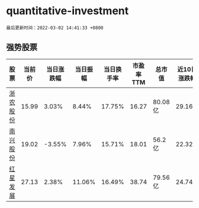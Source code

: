 # quantitative-investment

`最后更新时间：2022-03-02 14:41:33 +0800`

## 强势股票

|股票|当前价|当日涨跌幅|当日振幅|当日换手率|市盈率TTM|总市值|近10日涨跌幅|
|----|----|----|----|----|----|----|----|
|[浙农股份](https://xueqiu.com/S/SZ002758)|15.99|3.03%|8.44%|17.75%|16.27|80.08亿|29.16%|
|[南兴股份](https://xueqiu.com/S/SZ002757)|19.02|-3.55%|7.96%|15.71%|18.01|56.2亿|22.32%|
|[红星发展](https://xueqiu.com/S/SH600367)|27.13|2.38%|11.06%|16.49%|38.74|79.56亿|24.74%|
